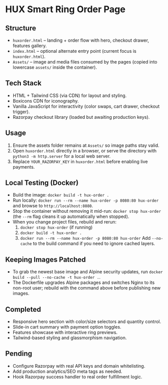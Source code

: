 # HUX Smart Ring Order Page

## Structure
- `huxorder.html` – landing + order flow with hero, checkout drawer, features gallery.
- `index.html` – optional alternate entry point (current focus is `huxorder.html`).
- `Assets/` – image and media files consumed by the pages (copied into lowercase `assets/` inside the container).

## Tech Stack
- HTML + Tailwind CSS (via CDN) for layout and styling.
- Boxicons CDN for iconography.
- Vanilla JavaScript for interactivity (color swaps, cart drawer, checkout trigger).
- Razorpay checkout library (loaded but awaiting production keys).

## Usage
1. Ensure the assets folder remains at `Assets/` so image paths stay valid.
2. Open `huxorder.html` directly in a browser, or serve the directory with `python3 -m http.server` for a local web server.
3. Replace `YOUR_RAZORPAY_KEY` in `huxorder.html` before enabling live payments.

## Local Testing (Docker)
- Build the image: `docker build -t hux-order .`
- Run locally: `docker run --rm --name hux-order -p 8080:80 hux-order` and browse to `http://localhost:8080`.
- Stop the container without removing it mid-run: `docker stop hux-order` (the `--rm` flag cleans it up automatically when stopped).
- When you change project files, rebuild and rerun:
  1. `docker stop hux-order` (if running)
  2. `docker build -t hux-order .`
  3. `docker run --rm --name hux-order -p 8080:80 hux-order`
  Add `--no-cache` to the build command if you need to ignore cached layers.

## Keeping Images Patched
- To grab the newest base image and Alpine security updates, run `docker build --pull --no-cache -t hux-order .`.
- The Dockerfile upgrades Alpine packages and switches Nginx to its non-root user; rebuild with the command above before publishing new images.

## Completed
- Responsive hero section with color/size selectors and quantity control.
- Slide-in cart summary with payment option toggles.
- Features showcase with interactive ring previews.
- Tailwind-based styling and glassmorphism navigation.

## Pending
- Configure Razorpay with real API keys and domain whitelisting.
- Add production analytics/SEO meta tags as needed.
- Hook Razorpay success handler to real order fulfillment logic.
